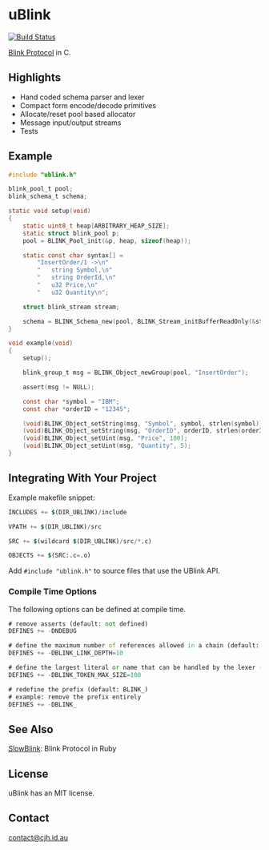 uBlink
=======

[![Build Status](https://travis-ci.org/cjhdev/ublink.svg?branch=master)](https://travis-ci.org/cjhdev/ublink)

[Blink Protocol](http://www.blinkprotocol.org/ "Blink Protocol") in C.

## Highlights

- Hand coded schema parser and lexer
- Compact form encode/decode primitives
- Allocate/reset pool based allocator
- Message input/output streams
- Tests

## Example

~~~ C
#include "ublink.h"

blink_pool_t pool;
blink_schema_t schema;

static void setup(void)
{
    static uint8_t heap[ARBITRARY_HEAP_SIZE];
    static struct blink_pool p;
    pool = BLINK_Pool_init(&p, heap, sizeof(heap));

    static const char syntax[] =
        "InsertOrder/1 ->\n"
        "   string Symbol,\n"
        "   string OrderId,\n"
        "   u32 Price,\n"
        "   u32 Quantity\n";

    struct blink_stream stream;

    schema = BLINK_Schema_new(pool, BLINK_Stream_initBufferReadOnly(&stream, syntax, sizeof(syntax)));
}

void example(void)
{
    setup();

    blink_group_t msg = BLINK_Object_newGroup(pool, "InsertOrder");

    assert(msg != NULL);

    const char *symbol = "IBM";
    const char *orderID = "12345";

    (void)BLINK_Object_setString(msg, "Symbol", symbol, strlen(symbol));
    (void)BLINK_Object_setString(msg, "OrderID", orderID, strlen(orderID));
    (void)BLINK_Object_setUint(msg, "Price", 100);
    (void)BLINK_Object_setUint(msg, "Quantity", 5);
}
~~~

## Integrating With Your Project

Example makefile snippet:

~~~ mf
INCLUDES += $(DIR_UBLINK)/include

VPATH += $(DIR_UBLINK)/src

SRC += $(wildcard $(DIR_UBLINK)/src/*.c)

OBJECTS += $(SRC:.c=.o)
~~~

Add `#include "ublink.h"` to source files that use the UBlink API.


### Compile Time Options

The following options can be defined at compile time. 

~~~ mf
# remove asserts (default: not defined)
DEFINES += -DNDEBUG

# define the maximum number of references allowed in a chain (default: 10)
DEFINES += -DBLINK_LINK_DEPTH=10

# define the largest literal or name that can be handled by the lexer (default: 100)
DEFINES += -DBLINK_TOKEN_MAX_SIZE=100

# redefine the prefix (default: BLINK_)
# example: remove the prefix entirely
DEFINES += -DBLINK_
~~~

## See Also

[SlowBlink](https://github.com/cjhdev/slow_blink "SlowBlink"): Blink Protocol in Ruby

## License

uBlink has an MIT license.

## Contact

contact@cjh.id.au
    
